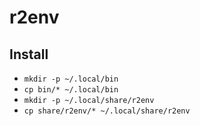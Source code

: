 # r2env
## Install
* `mkdir -p ~/.local/bin`
* `cp bin/* ~/.local/bin`
* `mkdir -p ~/.local/share/r2env`
* `cp share/r2env/* ~/.local/share/r2env`
